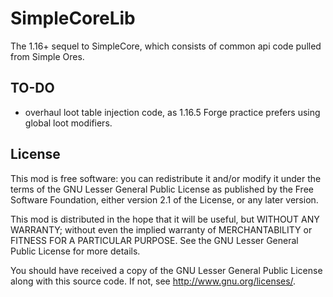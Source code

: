 # SimpleCoreLib
The 1.16+ sequel to SimpleCore, which consists of common api code pulled from Simple Ores.

TO-DO
-----
* overhaul loot table injection code, as 1.16.5 Forge practice prefers using global loot modifiers.


License
-------

This mod is free software: you can redistribute it and/or modify it under the
terms of the GNU Lesser General Public License as published by the Free
Software Foundation, either version 2.1 of the License, or any later version.

This mod is distributed in the hope that it will be useful, but WITHOUT ANY
WARRANTY; without even the implied warranty of MERCHANTABILITY or FITNESS FOR A
PARTICULAR PURPOSE.  See the GNU Lesser General Public License for more
details.

You should have received a copy of the GNU Lesser General Public License along
with this source code.  If not, see <http://www.gnu.org/licenses/>.
